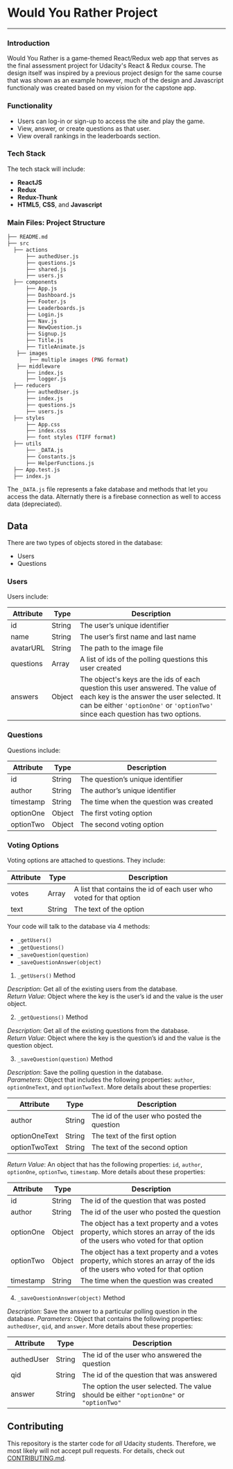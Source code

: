 # Would You Rather Project
-----

### Introduction

Would You Rather is a game-themed React/Redux web app that serves as the final assessment project for Udacity's React & Redux course. The design itself was inspired by a previous project design for the same course that was shown as an example however, much of the design and Javascript functionaly was created based on my vision for the capstone app.

### Functionality

* Users can log-in or sign-up to access the site and play the game. 
* View, answer, or create questions as that user. 
* View overall rankings in the leaderboards section.

### Tech Stack

The tech stack will include:

* **ReactJS** 
* **Redux** 
* **Redux-Thunk** 
* **HTML5**, **CSS**, and **Javascript** 

### Main Files: Project Structure

  ```sh
  ├── README.md
  ├── src
    ├── actions 
        ├── authedUser.js
        ├── questions.js
        ├── shared.js
        ├── users.js
    ├── components
        ├── App.js
        ├── Dashboard.js
        ├── Footer.js
        ├── Leaderboards.js
        ├── Login.js
        ├── Nav.js
        ├── NewQuestion.js
        ├── Signup.js
        ├── Title.js
        ├── TitleAnimate.js
     ├── images
         ├── multiple images (PNG format)
     ├── middleware
        ├── index.js
        ├── logger.js
    ├── reducers
        ├── authedUser.js
        ├── index.js
        ├── questions.js
        ├── users.js
    ├── styles
        ├── App.css
        ├── index.css
        ├── font styles (TIFF format)
    ├── utils
        ├── _DATA.js
        ├── Constants.js
        ├── HelperFunctions.js
    ├── App.test.js
    ├── index.js
```

The `_DATA.js` file represents a fake database and methods that let you access the data. Alternatly there is a firebase connection as well to access data (depreciated).

## Data

There are two types of objects stored in the database:

* Users
* Questions

### Users

Users include:

| Attribute    | Type             | Description           |
|-----------------|------------------|-------------------         |
| id                 | String           | The user’s unique identifier |
| name          | String           | The user’s first name  and last name     |
| avatarURL  | String           | The path to the image file |
| questions | Array | A list of ids of the polling questions this user created|
| answers      | Object         |  The object's keys are the ids of each question this user answered. The value of each key is the answer the user selected. It can be either `'optionOne'` or `'optionTwo'` since each question has two options.

### Questions

Questions include:

| Attribute | Type | Description |
|-----------------|------------------|-------------------|
| id                  | String | The question’s unique identifier |
| author        | String | The author’s unique identifier |
| timestamp | String | The time when the question was created|
| optionOne | Object | The first voting option|
| optionTwo | Object | The second voting option|

### Voting Options

Voting options are attached to questions. They include:

| Attribute | Type | Description |
|-----------------|------------------|-------------------|
| votes             | Array | A list that contains the id of each user who voted for that option|
| text                | String | The text of the option |

Your code will talk to the database via 4 methods:

* `_getUsers()`
* `_getQuestions()`
* `_saveQuestion(question)`
* `_saveQuestionAnswer(object)`

1) `_getUsers()` Method

*Description*: Get all of the existing users from the database.  
*Return Value*: Object where the key is the user’s id and the value is the user object.

2) `_getQuestions()` Method

*Description*: Get all of the existing questions from the database.  
*Return Value*: Object where the key is the question’s id and the value is the question object.

3) `_saveQuestion(question)` Method

*Description*: Save the polling question in the database.  
*Parameters*:  Object that includes the following properties: `author`, `optionOneText`, and `optionTwoText`. More details about these properties:

| Attribute | Type | Description |
|-----------------|------------------|-------------------|
| author | String | The id of the user who posted the question|
| optionOneText| String | The text of the first option |
| optionTwoText | String | The text of the second option |

*Return Value*:  An object that has the following properties: `id`, `author`, `optionOne`, `optionTwo`, `timestamp`. More details about these properties:

| Attribute | Type | Description |
|-----------------|------------------|-------------------|
| id | String | The id of the question that was posted|
| author | String | The id of the user who posted the question|
| optionOne | Object | The object has a text property and a votes property, which stores an array of the ids of the users who voted for that option|
| optionTwo | Object | The object has a text property and a votes property, which stores an array of the ids of the users who voted for that option|
|timestamp|String | The time when the question was created|

4) `_saveQuestionAnswer(object)` Method

*Description*: Save the answer to a particular polling question in the database.
*Parameters*: Object that contains the following properties: `authedUser`, `qid`, and `answer`. More details about these properties:

| Attribute | Type | Description |
|-----------------|------------------|-------------------|
| authedUser | String | The id of the user who answered the question|
| qid | String | The id of the question that was answered|
| answer | String | The option the user selected. The value should be either `"optionOne"` or `"optionTwo"`|

## Contributing

This repository is the starter code for *all* Udacity students. Therefore, we most likely will not accept pull requests. For details, check out [CONTRIBUTING.md](https://github.com/udacity/reactnd-project-would-you-rather-starter/blob/master/CONTRIBUTING.md).
